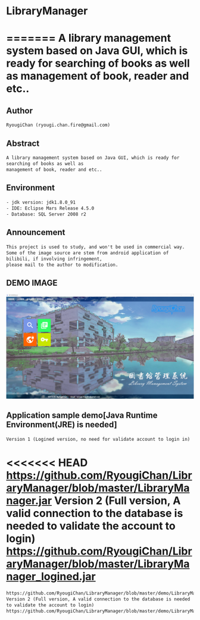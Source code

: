 # LibraryManager
=======
A library management system based on Java GUI, which is ready for searching of books as well as management of book, reader and etc..
==============================================
## Author
    RyougiChan (ryougi.chan.fire@gmail.com)
## Abstract
    A library management system based on Java GUI, which is ready for searching of books as well as 
    management of book, reader and etc..
## Environment
    - jdk version: jdk1.8.0_91
    - IDE: Eclipse Mars Release 4.5.0
    - Database: SQL Server 2008 r2
## Announcement
    This project is used to study, and won't be used in commercial way.
    Some of the image source are stem from android application of bilibili, if involving infringement, 
    please mail to the author to modification.
## DEMO IMAGE
![Ryougi](https://github.com/RyougiChan/LibraryManager/blob/master/demo/index.png "index page")
## Application sample demo[Java Runtime Environment(JRE) is needed]
    Version 1 (Logined version, no need for validate account to login in)
<<<<<<< HEAD
    https://github.com/RyougiChan/LibraryManager/blob/master/LibraryManager.jar
    Version 2 (Full version, A valid connection to the database is needed to validate the account to login)
    https://github.com/RyougiChan/LibraryManager/blob/master/LibraryManager_logined.jar
=======
    https://github.com/RyougiChan/LibraryManager/blob/master/demo/LibraryManager.jar
    Version 2 (Full version, A valid connection to the database is needed to validate the account to login)
    https://github.com/RyougiChan/LibraryManager/blob/master/demo/LibraryManager_logined.jar

